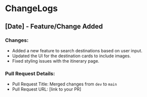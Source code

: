 # ChangeLogs

## [Date] - Feature/Change Added

### Changes:
- Added a new feature to search destinations based on user input.
- Updated the UI for the destination cards to include images.
- Fixed styling issues with the itinerary page.

### Pull Request Details:
- Pull Request Title: Merged changes from `dev` to `main`
- Pull Request URL: [link to your PR]